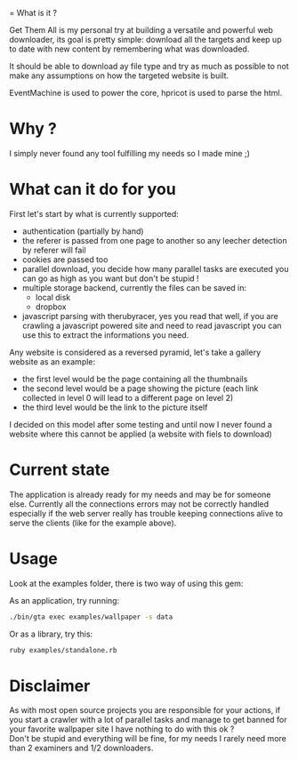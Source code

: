 = What is it ?

Get Them All is my personal try at building a versatile and powerful web downloader, its goal is pretty simple:
download all the targets and keep up to date with new content by remembering what was downloaded.

It should be able to download ay file type and try as much as possible to not make any assumptions on how the
targeted website is built.

EventMachine is used to power the core, hpricot is used to parse the html.

# Why ?

I simply never found any tool fulfilling my needs so I made mine ;)


# What can it do for you

First let's start by what is currently supported:

- authentication (partially by hand)
- the referer is passed from one page to another so any leecher detection
  by referer will fail
- cookies are passed too
- parallel download, you decide how many parallel tasks are executed
  you can go as high as you want but don't be stupid !
- multiple storage backend, currently the files can be saved in:
  - local disk
  - dropbox
- javascript parsing with therubyracer, yes you read that well,
  if you are crawling a javascript powered site and need to read javascript
  you can use this to extract the informations you need.

Any website is considered as a reversed pyramid, let's take a gallery website as an example:

- the first level would be the page containing all the thumbnails
- the second level would be a page showing the picture (each link collected in level 0
  will lead to a different page on level 2)
- the third level would be the link to the picture itself

I decided on this model after some testing and until now I never found a
website where this cannot be applied (a website with fiels to download)


# Current state

The application is already ready for my needs and may be for someone else.
Currently all the connections errors may not be correctly handled especially if
the web server really has trouble keeping connections alive to serve the clients
(like for the example above).


# Usage

Look at the examples folder, there is two way of using this gem:

As an application, try running:

```bash
./bin/gta exec examples/wallpaper -s data
```

Or as a library, try this:

```bash
ruby examples/standalone.rb
```



# Disclaimer

As with most open source projects you are responsible for your actions, if you start
a crawler with a lot of parallel tasks and manage to get banned for your favorite
wallpaper site I have nothing to do with this ok ?  
Don't be stupid and everything will be fine, for my needs I rarely need more than 
2 examiners and 1/2 downloaders.

